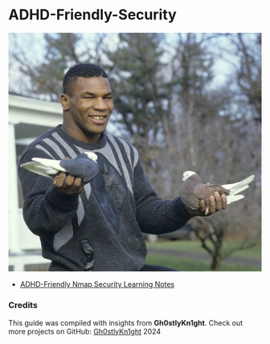 # ADHD-Friendly-Security
<img title="a title" alt="Alt text" src="https://github.com/Gh0stlyKn1ght/ADHD-Friendly-security/blob/c7f9fd0f14eb3ea064328670ff2329029cc4fb02/ASSETS/1985-684993682.jpg">

- [ADHD-Friendly Nmap Security Learning Notes](https://github.com/Gh0stlyKn1ght/ADHD-Friendly-security/tree/main/ADHD-Friendly%20Nmap%20Security%20Learning%20Notes)

### Credits
This guide was compiled with insights from **Gh0stlyKn1ght**.
Check out more projects on GitHub: [Gh0stlyKn1ght](https://github.com/Gh0stlyKn1ght) 2024
